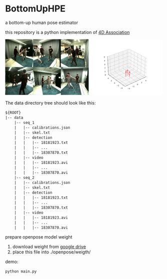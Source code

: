 # BottomUpHPE
a bottom-up human pose estimator

this repository is a python implementation of [4D Association](https://github.com/zhangyux15/4d_association)

![image](./resources/show.jpg)

The data directory tree should look like this:

```
${ROOT}
|-- data
    |-- seq_1
    |   |-- calibrations.json
    |   |-- skel.txt
    |   |-- detection
    |	|	|-- 18181923.txt
    |	|	|-- ...
    |	|	|-- 18307870.txt
    |   |-- video
    |	|	|-- 18181923.avi
    |	|	|-- ...
    |	|	|-- 18307870.avi
    |-- seq_2
    |   |-- calibrations.json
    |   |-- skel.txt
    |   |-- detection
    |	|	|-- 18181923.txt
    |	|	|-- ...
    |	|	|-- 18307870.txt
    |   |-- video
    |	|	|-- 18181923.avi
    |	|	|-- ...
    |	|	|-- 18307870.avi
```

prepare openpose model weight
1. download weight from [google drive](https://drive.google.com/file/d/1ghXakEXhBMCdV78K6tCFTPp_vjJDWmcE/view?usp=drive_link)
2. place this file into ./openpose/weigth/

demo:

```
python main.py
```

